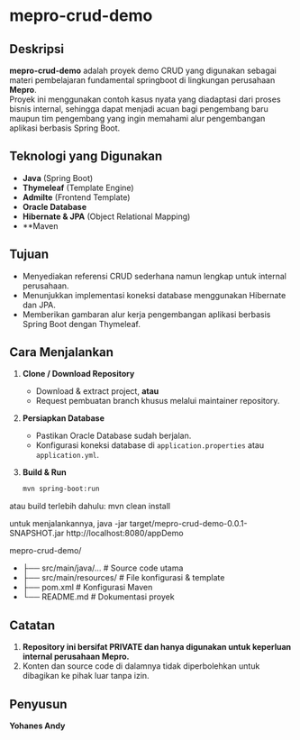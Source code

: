 # mepro-crud-demo

## Deskripsi
**mepro-crud-demo** adalah proyek demo CRUD yang digunakan sebagai materi pembelajaran fundamental springboot di lingkungan perusahaan **Mepro**.  
Proyek ini menggunakan contoh kasus nyata yang diadaptasi dari proses bisnis internal, sehingga dapat menjadi acuan bagi pengembang baru maupun tim pengembang yang ingin memahami alur pengembangan aplikasi berbasis Spring Boot.

## Teknologi yang Digunakan
- **Java** (Spring Boot)
- **Thymeleaf** (Template Engine)
- **Admilte** (Frontend Template)
- **Oracle Database**
- **Hibernate & JPA** (Object Relational Mapping)
- **Maven

## Tujuan
- Menyediakan referensi CRUD sederhana namun lengkap untuk internal perusahaan.
- Menunjukkan implementasi koneksi database menggunakan Hibernate dan JPA.
- Memberikan gambaran alur kerja pengembangan aplikasi berbasis Spring Boot dengan Thymeleaf.

## Cara Menjalankan
1. **Clone / Download Repository**
   - Download & extract project, **atau**
   - Request pembuatan branch khusus melalui maintainer repository.

2. **Persiapkan Database**
   - Pastikan Oracle Database sudah berjalan.
   - Konfigurasi koneksi database di `application.properties` atau `application.yml`.

3. **Build & Run**
   ```bash
   mvn spring-boot:run

atau build terlebih dahulu:
mvn clean install

untuk menjalankannya, 
java -jar target/mepro-crud-demo-0.0.1-SNAPSHOT.jar
http://localhost:8080/appDemo

mepro-crud-demo/
- ├── src/main/java/...   # Source code utama
- ├── src/main/resources/ # File konfigurasi & template
- ├── pom.xml             # Konfigurasi Maven
- └── README.md           # Dokumentasi proyek

 ## Catatan
 1. **Repository ini bersifat PRIVATE dan hanya digunakan untuk keperluan internal perusahaan Mepro.**
 2. Konten dan source code di dalamnya tidak diperbolehkan untuk dibagikan ke pihak luar tanpa izin.

## Penyusun
**Yohanes Andy**
